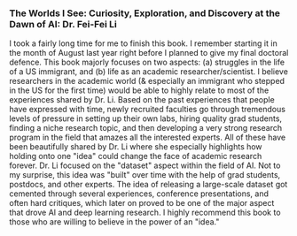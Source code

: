 ### The Worlds I See: Curiosity, Exploration, and Discovery at the Dawn of AI: Dr. Fei-Fei Li

I took a fairly long time for me to finish this book. I remember starting it in the month of August last year right before I planned to give my final doctoral defence. This book majorly focuses on two aspects: (a) struggles in the life of a US immigrant, and (b) life as an academic researcher/scientist. I believe researchers in the academic world (& especially an immigrant who stepped in the US for the first time) would be able to highly relate to most of the experiences shared by Dr. Li. Based on the past experiences that people have expressed with time, newly recruited faculties go through tremendous levels of pressure in setting up their own labs, hiring quality grad students, finding a niche research topic, and then developing a very strong research program in the field that amazes all the interested experts. All of these have been beautifully shared by Dr. Li where she especially highlights how holding onto one "idea" could change the face of academic research forever. Dr. Li focused on the "dataset" aspect within the field of AI. Not to my surprise, this idea was "built" over time with the help of grad students, postdocs, and other experts. The idea of releasing a large-scale dataset got cemented through several experiences, conference presentations, and often hard critiques, which later on proved to be one of the major aspect that drove AI and deep learning research. I highly recommend this book to those who are willing to believe in the power of an "idea."
